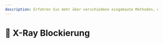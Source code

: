 ```yaml
---
description: Erfahren Sie mehr über verschiedene eingebaute Methoden, um Röntgenstrahlen zu blockieren.
---
```


# 🩻 X-Ray Blockierung
